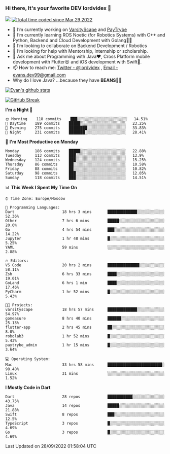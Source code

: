 ### Hi there, It's your favorite DEV lordvidex 👋
<img src="https://komarev.com/ghpvc/?username=lordvidex&label=Views&color=blue&style=plastic" /> <a href="https://wakatime.com/@0e56db35-d16b-410a-acc0-4085055304bf"><img src="https://wakatime.com/badge/user/0e56db35-d16b-410a-acc0-4085055304bf.svg" alt="Total time coded since Mar 29 2022" /></a>

- 🔭 I’m currently working on [VarsityScape](https://varsityscape.com) and [PayTrybe](https://www.paytrybe.com)
- 🌱 I’m currently learning ROS Noetic (for Robotics Systems) with C++ and Python, Backend and Cloud Development with Golang🧙🏼
- 👯 I’m looking to collaborate on Backend Development / Robotics
- 🤔 I’m looking for help with Mentorship, Internship or scholarship.
- 💬 Ask me about Programming with Java❤️, Cross Platform mobile development with Flutter😍 and iOS development with Swift🚀.
- 📫 How to reach me: [Twitter - @lordvidex](https://twitter.com/lordvidex) , [Email - evans.dev99@gmail.com](mailto:evans.dev99@gmail.com?body=Hello%20Evans,)
- Why do I love Java? ...because they have **BEANS**🤤😋

<div>
<!-- <a href="https://github.com/lordvidex">
  <img src="https://github-readme-stats.vercel.app/api/top-langs/?username=lordvidex&theme=light" />
</a>    -->
<!-- [![Top Langs](https://github-readme-stats.vercel.app/api/top-langs/?username=lordvidex)](https://github.com/lordvidex/)  -->
<a href="https://github.com/lordvidex">
 <img src="https://github-readme-stats.vercel.app/api?username=lordvidex&show_icons=true&theme=light&line_height=27" alt="Evan's github stats"/>
</a>
</div>

[![GitHub Streak](https://github-readme-streak-stats.herokuapp.com?user=lordvidex&theme=github-dark&hide_border=true)](https://git.io/streak-stats)

<!--
  <a href="https://github.com/iampawan/FlutterExampleApps">
    <img align="center" src="https://github-readme-stats.vercel.app/api/pin/?username=iampawan&repo=FlutterExampleApps&theme=light" />

  </a>
  <a href="https://github.com/iampawan/VelocityX">
   <img align="center" src="https://github-readme-stats.vercel.app/api/pin/?username=iampawan&repo=VelocityX&theme=light" />
  </a>
-->
<!--START_SECTION:waka-->
**I'm a Night 🦉** 

```text
🌞 Morning    118 commits    ███░░░░░░░░░░░░░░░░░░░░░░   14.51% 
🌆 Daytime    189 commits    █████░░░░░░░░░░░░░░░░░░░░   23.25% 
🌃 Evening    275 commits    ████████░░░░░░░░░░░░░░░░░   33.83% 
🌙 Night      231 commits    ███████░░░░░░░░░░░░░░░░░░   28.41%

```
📅 **I'm Most Productive on Monday** 

```text
Monday       186 commits    █████░░░░░░░░░░░░░░░░░░░░   22.88% 
Tuesday      113 commits    ███░░░░░░░░░░░░░░░░░░░░░░   13.9% 
Wednesday    124 commits    ███░░░░░░░░░░░░░░░░░░░░░░   15.25% 
Thursday     86 commits     ██░░░░░░░░░░░░░░░░░░░░░░░   10.58% 
Friday       88 commits     ██░░░░░░░░░░░░░░░░░░░░░░░   10.82% 
Saturday     98 commits     ███░░░░░░░░░░░░░░░░░░░░░░   12.05% 
Sunday       118 commits    ███░░░░░░░░░░░░░░░░░░░░░░   14.51%

```


📊 **This Week I Spent My Time On** 

```text
⌚︎ Time Zone: Europe/Moscow

💬 Programming Languages: 
Dart                     18 hrs 3 mins       █████████████░░░░░░░░░░░░   52.36% 
Other                    7 hrs 6 mins        █████░░░░░░░░░░░░░░░░░░░░   20.6% 
Go                       4 hrs 54 mins       ███░░░░░░░░░░░░░░░░░░░░░░   14.22% 
Jupyter                  1 hr 48 mins        █░░░░░░░░░░░░░░░░░░░░░░░░   5.25% 
YAML                     59 mins             ░░░░░░░░░░░░░░░░░░░░░░░░░   2.88%

🔥 Editors: 
VS Code                  20 hrs 2 mins       ██████████████░░░░░░░░░░░   58.11% 
Zsh                      6 hrs 33 mins       ████░░░░░░░░░░░░░░░░░░░░░   19.01% 
GoLand                   6 hrs 1 min         ████░░░░░░░░░░░░░░░░░░░░░   17.46% 
PyCharm                  1 hr 52 mins        █░░░░░░░░░░░░░░░░░░░░░░░░   5.43%

🐱‍💻 Projects: 
varsityscape             18 hrs 57 mins      █████████████░░░░░░░░░░░░   54.97% 
gomeasure                8 hrs 40 mins       ██████░░░░░░░░░░░░░░░░░░░   25.13% 
flutter-app              2 hrs 45 mins       ██░░░░░░░░░░░░░░░░░░░░░░░   8.0% 
robolab3                 1 hr 52 mins        █░░░░░░░░░░░░░░░░░░░░░░░░   5.43% 
paytrybe_admin           1 hr 15 mins        █░░░░░░░░░░░░░░░░░░░░░░░░   3.64%

💻 Operating System: 
Mac                      33 hrs 58 mins      ████████████████████████░   98.48% 
Linux                    31 mins             ░░░░░░░░░░░░░░░░░░░░░░░░░   1.52%

```

**I Mostly Code in Dart** 

```text
Dart                     28 repos            ███████████░░░░░░░░░░░░░░   43.75% 
Java                     14 repos            █████░░░░░░░░░░░░░░░░░░░░   21.88% 
Swift                    8 repos             ███░░░░░░░░░░░░░░░░░░░░░░   12.5% 
TypeScript               3 repos             █░░░░░░░░░░░░░░░░░░░░░░░░   4.69% 
Go                       3 repos             █░░░░░░░░░░░░░░░░░░░░░░░░   4.69%

```



 Last Updated on 28/09/2022 01:58:04 UTC
<!--END_SECTION:waka-->
